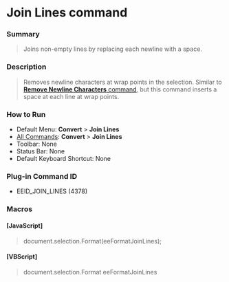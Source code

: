 # Join Lines command

### Summary

> Joins non-empty lines by replacing each newline with a space.

### Description

> Removes newline characters at wrap points in the selection. Similar to [**Remove Newline Characters** command](delete_cr_wrap), but this command inserts a space at each line at wrap points.

### How to Run

- Default Menu: **Convert** \> **Join Lines**
- [All Commands](../tools/all_commands): **Convert** \> **Join Lines**
- Toolbar: None
- Status Bar: None
- Default Keyboard Shortcut: None

### Plug-in Command ID

- EEID\_JOIN\_LINES (4378)

### Macros

#### \[JavaScript\]

> document.selection.Format(eeFormatJoinLines);

#### \[VBScript\]

> document.selection.Format eeFormatJoinLines
